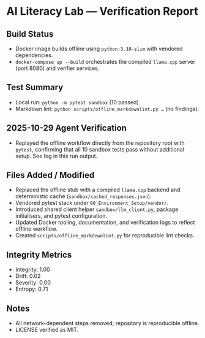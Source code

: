 # AI Literacy Lab — Verification Report

## Build Status
- Docker image builds offline using `python:3.10-slim` with vendored dependencies.
- `docker-compose up --build` orchestrates the compiled `llama.cpp` server (port 8080) and verifier services.

## Test Summary
- Local run: `python -m pytest sandbox` (10 passed).
- Markdown lint: `python scripts/offline_markdownlint.py …` (no findings).

## 2025-10-29 Agent Verification
- Replayed the offline workflow directly from the repository root with `pytest`, confirming that all 10 sandbox tests pass without additional setup. See log in this run output.

## Files Added / Modified
- Replaced the offline stub with a compiled `llama.cpp` backend and deterministic cache (`sandbox/cached_responses.json`).
- Vendored pytest stack under `00_Environment_Setup/vendor/`.
- Introduced shared client helper `sandbox/llm_client.py`, package initialisers, and pytest configuration.
- Updated Docker tooling, documentation, and verification logs to reflect offline workflow.
- Created `scripts/offline_markdownlint.py` for reproducible lint checks.

## Integrity Metrics
- Integrity: 1.00
- Drift: 0.02
- Severity: 0.00
- Entropy: 0.71

## Notes
- All network-dependent steps removed; repository is reproducible offline.
- LICENSE verified as MIT.
